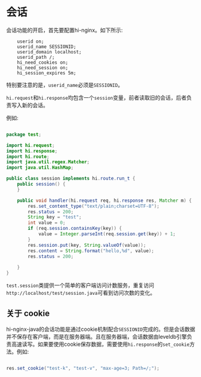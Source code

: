 # 会话

会话功能的开启，首先要配置hi-nginx。如下所示:

```nginx
    userid on;
    userid_name SESSIONID;
    userid_domain localhost;
    userid_path /;
    hi_need_cookies on;
    hi_need_session on;
    hi_session_expires 5m;
```

特别要注意的是，`userid_name`必须是`SESSIONID`。

`hi.request`和`hi.response`均包含一个`session`变量，前者读取旧的会话，后者负责写入新的会话。

例如:

```java

package test;

import hi.request;
import hi.response;
import hi.route;
import java.util.regex.Matcher;
import java.util.HashMap;

public class session implements hi.route.run_t {
    public session() {
    }

    public void handler(hi.request req, hi.response res, Matcher m) {
        res.set_content_type("text/plain;charset=UTF-8");
        res.status = 200;
        String key = "test";
        int value = 0;
        if (req.session.containsKey(key)) {
            value = Integer.parseInt(req.session.get(key)) + 1;
        }
        res.session.put(key, String.valueOf(value));
        res.content = String.format("hello,%d", value);
        res.status = 200;
        
    }
}

```

`test.session`类提供一个简单的客户端访问计数服务，重复访问`http://localhost/test/session.java`可看到访问次数的变化。

## 关于 cookie
hi-nginx-java的会话功能是通过cookie机制配合`SESSIONID`完成的。但是会话数据并不保存在客户端，而是在服务器端。且在服务器端，会话数据由leveldb引擎负责高速读写。如果要使用cookie保存数据，需要使用`hi.response`的`set_cookie`方法。例如:
```java

res.set_cookie("test-k", "test-v", "max-age=3; Path=/;");

```
